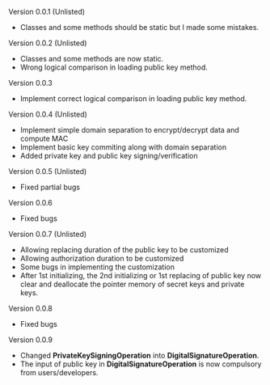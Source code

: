 Version 0.0.1 (Unlisted)
- Classes and some methods should be static but I made some mistakes.

Version 0.0.2 (Unlisted)
- Classes and some methods are now static. 
- Wrong logical comparison in loading public key method.

Version 0.0.3
- Implement correct logical comparison in loading public key method.

Version 0.0.4 (Unlisted)
- Implement simple domain separation to encrypt/decrypt data and compute MAC
- Implement basic key commiting along with domain separation
- Added private key and public key signing/verification

Version 0.0.5 (Unlisted)
- Fixed partial bugs

Version 0.0.6
- Fixed bugs

Version 0.0.7 (Unlisted)
- Allowing replacing duration of the public key to be customized
- Allowing authorization duration to be customized
- Some bugs in implementing the customization
- After 1st initializing, the 2nd initializing or 1st replacing of public key now clear and deallocate the pointer memory of secret keys and private keys.

Version 0.0.8
- Fixed bugs

Version 0.0.9
- Changed **PrivateKeySigningOperation** into **DigitalSignatureOperation**.
- The input of public key in **DigitalSignatureOperation** is now compulsory from users/developers. 
